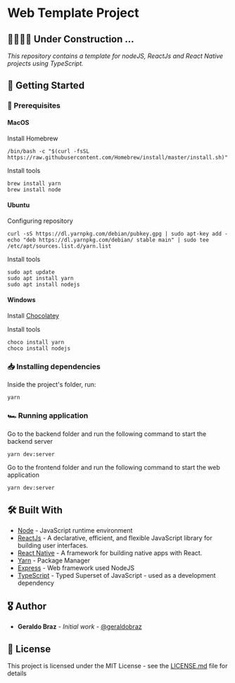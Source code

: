 # Web Template Project

## 🚧👷🏻‍♂️ Under Construction ...
*This repository contains a template for nodeJS, ReactJs and React Native projects using TypeScript.*

## 🚀 Getting Started

### 🚨 Prerequisites

#### MacOS
Install Homebrew

```
/bin/bash -c "$(curl -fsSL https://raw.githubusercontent.com/Homebrew/install/master/install.sh)"
```
Install tools

```
brew install yarn
brew install node
```

#### Ubuntu
Configuring repository

```
curl -sS https://dl.yarnpkg.com/debian/pubkey.gpg | sudo apt-key add -
echo "deb https://dl.yarnpkg.com/debian/ stable main" | sudo tee /etc/apt/sources.list.d/yarn.list
```
Install tools

```
sudo apt update
sudo apt install yarn
sudo apt install nodejs
```

#### Windows
Install [Chocolatey](https://chocolatey.org/install)

Install tools
```
choco install yarn
choco install nodejs
```


### 📥 Installing dependencies

Inside the project's folder, run:

```
yarn
```

### 🏎 Running application
Go to the backend folder and run the following command to start the backend server
```
yarn dev:server
```

Go to the frontend folder and run the following command to start the web application
```
yarn dev:server
```


## 🛠 Built With

* [Node](https://nodejs.org/) - JavaScript runtime environment
* [ReactJs](https://reactjs.org/) - A declarative, efficient, and flexible JavaScript library for building user interfaces.
* [React Native](https://reactnative.dev/) - A framework for building native apps with React.
* [Yarn](https://yarnpkg.com/) - Package Manager
* [Express](https://expressjs.com/) - Web framework used NodeJS
* [TypeScript](https://www.typescriptlang.org/) - Typed Superset of JavaScript - used as a development dependency

## 🎖 Author
* **Geraldo Braz** - *Initial work* - [@geraldobraz](https://github.com/geraldobraz)

## 📝 License

This project is licensed under the MIT License - see the [LICENSE.md](LICENSE.md) file for details
